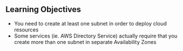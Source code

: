 ## Learning Objectives

* You need to create at least one subnet in order to deploy cloud resources
* Some services (ie. AWS Directory Service) actually require that you create more than one subnet in separate Availability Zones


